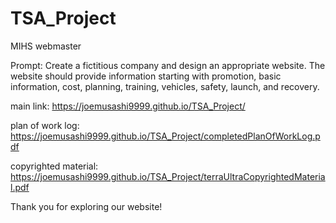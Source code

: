 # TSA_Project
MIHS webmaster

Prompt: Create a fictitious company and design an appropriate website. The website should provide information starting with promotion, basic information, cost, planning, training, vehicles, safety, launch, and recovery.

main link: https://joemusashi9999.github.io/TSA_Project/

plan of work log: https://joemusashi9999.github.io/TSA_Project/completedPlanOfWorkLog.pdf

copyrighted material: https://joemusashi9999.github.io/TSA_Project/terraUltraCopyrightedMaterial.pdf

Thank you for exploring our website!
